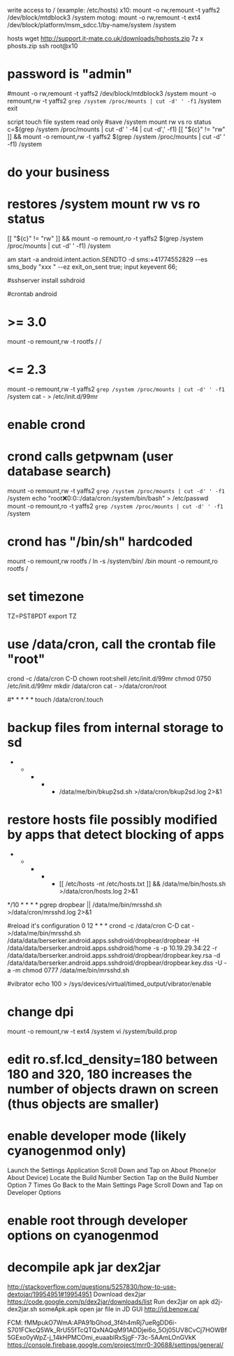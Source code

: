 write access to / (example: /etc/hosts)
x10:
mount -o rw,remount -t yaffs2 /dev/block/mtdblock3 /system
motog:
mount -o rw,remount -t ext4   /dev/block/platform/msm_sdcc.1/by-name/system /system

hosts
wget http://support.it-mate.co.uk/downloads/hphosts.zip
7z x phosts.zip
ssh root@x10
# password is "admin"
#mount -o rw,remount -t yaffs2 /dev/block/mtdblock3 /system
mount -o remount,rw -t yaffs2 `grep /system /proc/mounts | cut -d' ' -f1` /system
exit



script touch file system read only
#save /system mount rw vs ro status    
c=$(grep /system /proc/mounts | cut -d' ' -f4 | cut -d',' -f1)
[[ "${c}" != "rw" ]] && mount -o remount,rw -t yaffs2 $(grep /system /proc/mounts | cut -d' ' -f1) /system
# do your business
# restores /system mount rw vs ro status
[[ "${c}" != "rw" ]] && mount -o remount,ro -t yaffs2 $(grep /system /proc/mounts | cut -d' ' -f1) /system


am start -a android.intent.action.SENDTO -d sms:+41774552829 --es sms_body "xxx " --ez exit_on_sent true; input keyevent 66;




#sshserver
install sshdroid

#crontab android 

# >= 3.0
mount -o remount,rw -t rootfs / /
# <= 2.3
mount -o remount,rw -t yaffs2 `grep /system /proc/mounts | cut -d' ' -f1` /system
cat - > /etc/init.d/99mr
# enable crond
# crond calls getpwnam (user database search)
mount -o remount,rw -t yaffs2 `grep /system /proc/mounts | cut -d' ' -f1` /system
echo "root:x:0:0::/data/cron:/system/bin/bash" > /etc/passwd
mount -o remount,ro -t yaffs2 `grep /system /proc/mounts | cut -d' ' -f1` /system
# crond has "/bin/sh" hardcoded
mount -o remount,rw rootfs /
ln -s /system/bin/ /bin
mount -o remount,ro rootfs /
# set timezone
TZ=PST8PDT
export TZ
# use /data/cron, call the crontab file "root"
crond -c /data/cron
C-D
chown root:shell /etc/init.d/99mr
chmod 0750 /etc/init.d/99mr
mkdir /data/cron
cat - >/data/cron/root

#* * * * * touch /data/cron/.touch

# backup files from internal storage to sd
* * * * * /data/me/bin/bkup2sd.sh >/data/cron/bkup2sd.log 2>&1

# restore hosts file possibly modified by apps that detect blocking of apps
* * * * * [[ /etc/hosts -nt /etc/hosts.txt ]] && /data/me/bin/hosts.sh >/data/cron/hosts.log 2>&1

*/10 * * * * pgrep dropbear ||  /data/me/bin/mrsshd.sh >/data/cron/mrsshd.log 2>&1

#reload it's configuration
0 12 * * * crond -c /data/cron
C-D
cat - >/data/me/bin/mrsshd.sh
/data/data/berserker.android.apps.sshdroid/dropbear/dropbear -H /data/data/berserker.android.apps.sshdroid/home -s -p 10.19.29.34:22 -r /data/data/berserker.android.apps.sshdroid/dropbear/dropbear.key.rsa -d /data/data/berserker.android.apps.sshdroid/dropbear/dropbear.key.dss -U -a -m
chmod 0777 /data/me/bin/mrsshd.sh


#vibrator
echo 100 >  /sys/devices/virtual/timed_output/vibrator/enable

# change dpi
mount -o remount,rw -t ext4 /system
vi /system/build.prop
# edit ro.sf.lcd_density=180 between 180 and 320, 180 increases the number of objects drawn on screen (thus objects are smaller)


# enable developer mode (likely cyanogenmod only)
Launch the Settings Application
Scroll Down and Tap on About Phone(or About Device)
Locate the Build Number Section
Tap on the Build Number Option 7 Times
Go Back to the Main Settings Page
Scroll Down and Tap on Developer Options
# enable root through developer options on cyanogenmod

# decompile apk jar dex2jar
http://stackoverflow.com/questions/5257830/how-to-use-dextojar/19954951#19954951
Download dex2jar https://code.google.com/p/dex2jar/downloads/list
Run dex2jar on apk d2j-dex2jar.sh someApk.apk
open jar file in JD GUI http://jd.benow.ca/

FCM: fMMpukO7WmA:APA91bGhod_3f4h4mRj7ueRgDD6i-S701FCkcQ5Wk_RrU55fTcQTQxNAQqM91ADDjei6o_5Oj05UV8CvCj7HOWBf5GExo0yWpZ-j_14kHPMCOmi_euaablRxSjgF-73c-5AAmLOnGVkK
https://console.firebase.google.com/project/mrr0-30688/settings/general/

